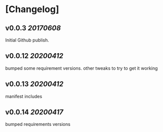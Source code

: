 # [Changelog]

## v0.0.3  _20170608_
Initial Github publish. 

## v0.0.12  _20200412_
bumped some requirement versions. 
other tweaks to try to get it working

## v0.0.13  _20200412_
manifest includes

## v0.0.14  _20200417_
bumped requirements versions